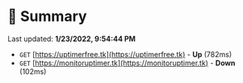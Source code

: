 # 📖 Summary
Last updated: **1/23/2022, 9:54:44 PM**

- `GET` [https://uptimerfree.tk](https://uptimerfree.tk) - **Up** (782ms)
- `GET` [https://monitoruptimer.tk](https://monitoruptimer.tk) - **Down** (102ms)

